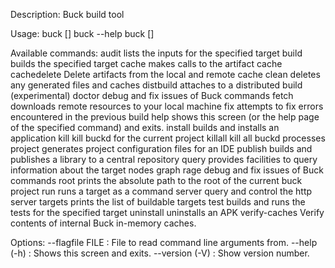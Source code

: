 Description:
  Buck build tool

Usage:
  buck [<options>]
  buck <command> --help
  buck <command> [<command-options>]

Available commands:
  audit          lists the inputs for the specified target
  build          builds the specified target
  cache          makes calls to the artifact cache
  cachedelete    Delete artifacts from the local and remote cache
  clean          deletes any generated files and caches
  distbuild      attaches to a distributed build (experimental)
  doctor         debug and fix issues of Buck commands
  fetch          downloads remote resources to your local machine
  fix            attempts to fix errors encountered in the previous build
  help           shows this screen (or the help page of the specified command) and exits.
  install        builds and installs an application
  kill           kill buckd for the current project
  killall        kill all buckd processes
  project        generates project configuration files for an IDE
  publish        builds and publishes a library to a central repository
  query          provides facilities to query information about the target nodes graph
  rage           debug and fix issues of Buck commands
  root           prints the absolute path to the root of the current buck project
  run            runs a target as a command
  server         query and control the http server
  targets        prints the list of buildable targets
  test           builds and runs the tests for the specified target
  uninstall      uninstalls an APK
  verify-caches  Verify contents of internal Buck in-memory caches.

Options:
 --flagfile FILE : File to read command line arguments from.
 --help (-h)     : Shows this screen and exits.
 --version (-V)  : Show version number.